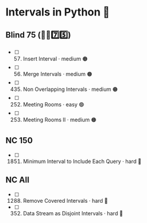 # Intervals in Python 🐍

## Blind 75 (🧑‍🦯7️⃣5️⃣)
- [ ] 57. Insert Interval · medium 🟠
- [ ] 56. Merge Intervals · medium 🟠
- [ ] 435. Non Overlapping Intervals · medium 🟠
- [ ] 252. Meeting Rooms · easy 🟢
- [ ] 253. Meeting Rooms II · medium 🟠

## NC 150
- [ ] 1851. Minimum Interval to Include Each Query · hard 🔴

## NC All
- [ ] 1288. Remove Covered Intervals · hard 🔴
- [ ] 352. Data Stream as Disjoint Intervals · hard 🔴
